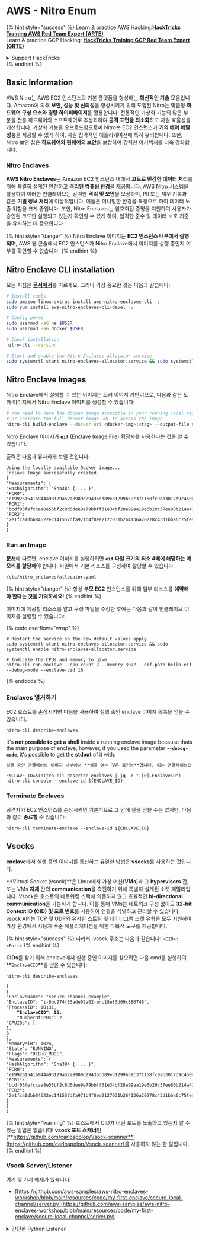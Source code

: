 # AWS - Nitro Enum

{% hint style="success" %}
Learn & practice AWS Hacking:<img src="../../../../.gitbook/assets/image (1) (1) (1).png" alt="" data-size="line">[**HackTricks Training AWS Red Team Expert (ARTE)**](https://training.hacktricks.xyz/courses/arte)<img src="../../../../.gitbook/assets/image (1) (1) (1).png" alt="" data-size="line">\
Learn & practice GCP Hacking: <img src="../../../../.gitbook/assets/image (2).png" alt="" data-size="line">[**HackTricks Training GCP Red Team Expert (GRTE)**<img src="../../../../.gitbook/assets/image (2).png" alt="" data-size="line">](https://training.hacktricks.xyz/courses/grte)

<details>

<summary>Support HackTricks</summary>

* Check the [**subscription plans**](https://github.com/sponsors/carlospolop)!
* **Join the** 💬 [**Discord group**](https://discord.gg/hRep4RUj7f) or the [**telegram group**](https://t.me/peass) or **follow** us on **Twitter** 🐦 [**@hacktricks\_live**](https://twitter.com/hacktricks_live)**.**
* **Share hacking tricks by submitting PRs to the** [**HackTricks**](https://github.com/carlospolop/hacktricks) and [**HackTricks Cloud**](https://github.com/carlospolop/hacktricks-cloud) github repos.

</details>
{% endhint %}

## Basic Information

AWS Nitro는 AWS EC2 인스턴스의 기본 플랫폼을 형성하는 **혁신적인 기술** 모음입니다. Amazon에 의해 **보안, 성능 및 신뢰성**을 향상시키기 위해 도입된 Nitro는 맞춤형 **하드웨어 구성 요소와 경량 하이퍼바이저**를 활용합니다. 전통적인 가상화 기능의 많은 부분을 전용 하드웨어와 소프트웨어로 추상화하여 **공격 표면을 최소화**하고 자원 효율성을 개선합니다. 가상화 기능을 오프로드함으로써 Nitro는 EC2 인스턴스가 **거의 베어 메탈 성능**을 제공할 수 있게 하여, 자원 집약적인 애플리케이션에 특히 유리합니다. 또한, Nitro 보안 칩은 **하드웨어와 펌웨어의 보안**을 보장하여 강력한 아키텍처를 더욱 강화합니다.

### Nitro Enclaves

**AWS Nitro Enclaves**는 Amazon EC2 인스턴스 내에서 **고도로 민감한 데이터 처리**를 위해 특별히 설계된 안전하고 **격리된 컴퓨팅 환경**을 제공합니다. AWS Nitro 시스템을 활용하여 이러한 인클레이브는 강력한 **격리 및 보안**을 보장하며, PII 또는 재무 기록과 같은 **기밀 정보 처리**에 이상적입니다. 이들은 미니멀한 환경을 특징으로 하여 데이터 노출 위험을 크게 줄입니다. 또한, Nitro Enclaves는 암호화된 증명을 지원하여 사용자가 승인된 코드만 실행되고 있는지 확인할 수 있게 하여, 엄격한 준수 및 데이터 보호 기준을 유지하는 데 중요합니다.

{% hint style="danger" %}
Nitro Enclave 이미지는 **EC2 인스턴스 내부에서 실행되며**, AWS 웹 콘솔에서 EC2 인스턴스가 Nitro Enclave에서 이미지를 실행 중인지 여부를 확인할 수 없습니다.
{% endhint %}

## Nitro Enclave CLI installation

모든 지침은 [**문서에서**](https://catalog.us-east-1.prod.workshops.aws/event/dashboard/en-US/workshop/1-my-first-enclave/1-1-nitro-enclaves-cli#run-connect-and-terminate-the-enclave)를 따르세요. 그러나 가장 중요한 것은 다음과 같습니다:
```bash
# Install tools
sudo amazon-linux-extras install aws-nitro-enclaves-cli -y
sudo yum install aws-nitro-enclaves-cli-devel -y

# Config perms
sudo usermod -aG ne $USER
sudo usermod -aG docker $USER

# Check installation
nitro-cli --version

# Start and enable the Nitro Enclaves allocator service.
sudo systemctl start nitro-enclaves-allocator.service && sudo systemctl enable nitro-enclaves-allocator.service
```
## Nitro Enclave Images

Nitro Enclave에서 실행할 수 있는 이미지는 도커 이미지 기반이므로, 다음과 같은 도커 이미지에서 Nitro Enclave 이미지를 생성할 수 있습니다:
```bash
# You need to have the docker image accesible in your running local registry
# Or indicate the full docker image URL to access the image
nitro-cli build-enclave --docker-uri <docker-img>:<tag> --output-file nitro-img.eif
```
Nitro Enclave 이미지가 **`eif`** (Enclave Image File) 확장자를 사용한다는 것을 알 수 있습니다.

출력은 다음과 유사하게 보일 것입니다:
```
Using the locally available Docker image...
Enclave Image successfully created.
{
"Measurements": {
"HashAlgorithm": "Sha384 { ... }",
"PCR0": "e199261541a944a93129a52a8909d29435dd89e31299b59c371158fc9ab3017d9c450b0a580a487e330b4ac691943284",
"PCR1": "bcdf05fefccaa8e55bf2c8d6dee9e79bbff31e34bf28a99aa19e6b29c37ee80b214a414b7607236edf26fcb78654e63f",
"PCR2": "2e1fca1dbb84622ec141557dfa971b4f8ea2127031b264136a20278c43d1bba6c75fea286cd4de9f00450b6a8db0e6d3"
}
}
```
### Run an Image

[**문서**](https://catalog.us-east-1.prod.workshops.aws/event/dashboard/en-US/workshop/1-my-first-enclave/1-1-nitro-enclaves-cli#run-connect-and-terminate-the-enclave)에 따르면, enclave 이미지를 실행하려면 **`eif` 파일 크기의 최소 4배에 해당하는 메모리를 할당해야** 합니다. 파일에서 기본 리소스를 구성하여 할당할 수 있습니다.
```shell
/etc/nitro_enclaves/allocator.yaml
```
{% hint style="danger" %}
항상 **부모 EC2** 인스턴스를 위해 일부 리소스를 **예약해야 한다는 것을 기억하세요!**
{% endhint %}

이미지에 제공할 리소스를 알고 구성 파일을 수정한 후에는 다음과 같이 인클레이브 이미지를 실행할 수 있습니다:

{% code overflow="wrap" %}
```shell
# Restart the service so the new default values apply
sudo systemctl start nitro-enclaves-allocator.service && sudo systemctl enable nitro-enclaves-allocator.service

# Indicate the CPUs and memory to give
nitro-cli run-enclave --cpu-count 2 --memory 3072 --eif-path hello.eif --debug-mode --enclave-cid 16
```
{% endcode %}

### Enclaves 열거하기

EC2 호스트를 손상시키면 다음을 사용하여 실행 중인 enclave 이미지 목록을 얻을 수 있습니다:
```bash
nitro-cli describe-enclaves
```
It's **not possible to get a shell** inside a running enclave image because thats the main purpose of enclave, however, if you used the parameter **`--debug-mode`**, it's possible to get the **stdout** of it with:

```markdown
실행 중인 엔클레이브 이미지 내부에서 **셸을 얻는 것은 불가능**합니다. 이는 엔클레이브의 주요 목적이기 때문입니다. 그러나 **`--debug-mode`** 매개변수를 사용하면 다음과 같이 **stdout**을 얻을 수 있습니다:
```
```shell
ENCLAVE_ID=$(nitro-cli describe-enclaves | jq -r ".[0].EnclaveID")
nitro-cli console --enclave-id ${ENCLAVE_ID}
```
### Terminate Enclaves

공격자가 EC2 인스턴스를 손상시키면 기본적으로 그 안에 셸을 얻을 수는 없지만, 다음과 같이 **종료할 수** 있습니다:
```shell
nitro-cli terminate-enclave --enclave-id ${ENCLAVE_ID}
```
## Vsocks

**enclave**에서 실행 중인 이미지를 통신하는 유일한 방법은 **vsocks**를 사용하는 것입니다.

**Virtual Socket (vsock)**은 Linux에서 가상 머신(**VMs**)과 그 **hypervisors** 간, 또는 VMs **자체** 간의 **communication**을 촉진하기 위해 특별히 설계된 소켓 패밀리입니다. Vsock은 호스트의 네트워킹 스택에 의존하지 않고 효율적인 **bi-directional communication**을 가능하게 합니다. 이를 통해 VMs는 네트워크 구성 없이도 **32-bit Context ID (CID) 및 포트 번호**를 사용하여 연결을 식별하고 관리할 수 있습니다. vsock API는 TCP 및 UDP와 유사한 스트림 및 데이터그램 소켓 유형을 모두 지원하여 가상 환경에서 사용자 수준 애플리케이션을 위한 다목적 도구를 제공합니다.

{% hint style="success" %}
따라서, vsock 주소는 다음과 같습니다: `<CID>:<Port>`
{% endhint %}

**CIDs**를 찾기 위해 enclave에서 실행 중인 이미지를 찾으려면 다음 cmd를 실행하여 **`EnclaveCID`**를 얻을 수 있습니다:

<pre class="language-bash"><code class="lang-bash">nitro-cli describe-enclaves

[
{
"EnclaveName": "secure-channel-example",
"EnclaveID": "i-0bc274f83ade02a62-enc18ef3d09c886748",
"ProcessID": 10131,
<strong>    "EnclaveCID": 16,
</strong>    "NumberOfCPUs": 2,
"CPUIDs": [
1,
3
],
"MemoryMiB": 1024,
"State": "RUNNING",
"Flags": "DEBUG_MODE",
"Measurements": {
"HashAlgorithm": "Sha384 { ... }",
"PCR0": "e199261541a944a93129a52a8909d29435dd89e31299b59c371158fc9ab3017d9c450b0a580a487e330b4ac691943284",
"PCR1": "bcdf05fefccaa8e55bf2c8d6dee9e79bbff31e34bf28a99aa19e6b29c37ee80b214a414b7607236edf26fcb78654e63f",
"PCR2": "2e1fca1dbb84622ec141557dfa971b4f8ea2127031b264136a20278c43d1bba6c75fea286cd4de9f00450b6a8db0e6d3"
}
}
]
</code></pre>

{% hint style="warning" %}
호스트에서 CID가 어떤 포트를 노출하고 있는지 알 수 있는 방법은 없습니다! **vsock 포트 스캐너**인 [**https://github.com/carlospolop/Vsock-scanner**](https://github.com/carlospolop/Vsock-scanner)를 사용하지 않는 한 말입니다.
{% endhint %}

### Vsock Server/Listener

여기 몇 가지 예제가 있습니다:

* [https://github.com/aws-samples/aws-nitro-enclaves-workshop/blob/main/resources/code/my-first-enclave/secure-local-channel/server.py](https://github.com/aws-samples/aws-nitro-enclaves-workshop/blob/main/resources/code/my-first-enclave/secure-local-channel/server.py)

<details>

<summary>간단한 Python Listener</summary>
```python
#!/usr/bin/env python3

# From
https://medium.com/@F.DL/understanding-vsock-684016cf0eb0

import socket

CID = socket.VMADDR_CID_HOST
PORT = 9999

s = socket.socket(socket.AF_VSOCK, socket.SOCK_STREAM)
s.bind((CID, PORT))
s.listen()
(conn, (remote_cid, remote_port)) = s.accept()

print(f"Connection opened by cid={remote_cid} port={remote_port}")

while True:
buf = conn.recv(64)
if not buf:
break

print(f"Received bytes: {buf}")
```
```markdown
</details>
```
```bash
# Using socat
socat VSOCK-LISTEN:<port>,fork EXEC:"echo Hello from server!"
```
### Vsock 클라이언트

예시:

* [https://github.com/aws-samples/aws-nitro-enclaves-workshop/blob/main/resources/code/my-first-enclave/secure-local-channel/client.py](https://github.com/aws-samples/aws-nitro-enclaves-workshop/blob/main/resources/code/my-first-enclave/secure-local-channel/client.py)

<details>

<summary>간단한 Python 클라이언트</summary>
```python
#!/usr/bin/env python3

#From https://medium.com/@F.DL/understanding-vsock-684016cf0eb0

import socket

CID = socket.VMADDR_CID_HOST
PORT = 9999

s = socket.socket(socket.AF_VSOCK, socket.SOCK_STREAM)
s.connect((CID, PORT))
s.sendall(b"Hello, world!")
s.close()
```
```markdown
</details>
```
```bash
# Using socat
echo "Hello, vsock!" | socat - VSOCK-CONNECT:3:5000
```
### Vsock Proxy

도구 vsock-proxy는 다른 주소로 vsock 프록시를 프록시할 수 있습니다. 예를 들어:
```bash
vsock-proxy 8001 ip-ranges.amazonaws.com 443 --config your-vsock-proxy.yaml
```
이것은 **vsock의 로컬 포트 8001**을 `ip-ranges.amazonaws.com:443`으로 포워딩하며, 파일 **`your-vsock-proxy.yaml`**은 `ip-ranges.amazonaws.com:443`에 접근할 수 있도록 다음과 같은 내용을 가질 수 있습니다:
```yaml
allowlist:
- {address: ip-ranges.amazonaws.com, port: 443}
```
EC2 호스트에서 사용되는 vsock 주소(**`<CID>:<Port>`**)를 볼 수 있습니다 (여기서 `3:8001`에서 3은 CID이고 8001은 포트입니다):

{% code overflow="wrap" %}
```bash
sudo ss -l -p -n | grep v_str
v_str LISTEN 0      0                                                                              3:8001                   *:*     users:(("vsock-proxy",pid=9458,fd=3))
```
{% endcode %}

## Nitro Enclave Atestation & KMS

Nitro Enclaves SDK는 enclave가 Nitro **Hypervisor**로부터 **암호학적으로 서명된 증명 문서**를 요청할 수 있게 해줍니다. 이 문서에는 해당 enclave에 특정한 **고유 측정값**이 포함됩니다. 이러한 측정값은 **해시 및 플랫폼 구성 레지스터(PCR)**를 포함하며, 증명 과정에서 **enclave의 신원을 증명하고** **외부 서비스와의 신뢰를 구축하는 데** 사용됩니다. 증명 문서에는 일반적으로 PCR0, PCR1, PCR2와 같은 값이 포함되어 있으며, 이는 enclave EIF를 구축하고 저장할 때 이전에 접한 적이 있습니다.

[**docs**](https://catalog.us-east-1.prod.workshops.aws/event/dashboard/en-US/workshop/1-my-first-enclave/1-3-cryptographic-attestation#a-unique-feature-on-nitro-enclaves)에서 PCR 값은 다음과 같습니다:

<table><thead><tr><th width="97">PCR</th><th width="221">해시 ...</th><th>설명</th></tr></thead><tbody><tr><td>PCR0</td><td>Enclave 이미지 파일</td><td>섹션 데이터 없이 이미지 파일의 내용에 대한 연속적인 측정값입니다.</td></tr><tr><td>PCR1</td><td>리눅스 커널 및 부트스트랩</td><td>커널 및 부트 ramfs 데이터에 대한 연속적인 측정값입니다.</td></tr><tr><td>PCR2</td><td>애플리케이션</td><td>부트 ramfs 없이 사용자 애플리케이션에 대한 연속적이고 순서가 있는 측정값입니다.</td></tr><tr><td>PCR3</td><td>부모 인스턴스에 할당된 IAM 역할</td><td>부모 인스턴스에 할당된 IAM 역할에 대한 연속적인 측정값입니다. 부모 인스턴스가 올바른 IAM 역할을 가질 때만 증명 과정이 성공하도록 보장합니다.</td></tr><tr><td>PCR4</td><td>부모 인스턴스의 인스턴스 ID</td><td>부모 인스턴스의 ID에 대한 연속적인 측정값입니다. 부모 인스턴스가 특정 인스턴스 ID를 가질 때만 증명 과정이 성공하도록 보장합니다.</td></tr><tr><td>PCR8</td><td>Enclave 이미지 파일 서명 인증서</td><td>enclave 이미지 파일에 대해 지정된 서명 인증서의 측정값입니다. 특정 인증서로 서명된 enclave 이미지 파일에서 부팅된 경우에만 증명 과정이 성공하도록 보장합니다.</td></tr></tbody></table>

**암호학적 증명**을 애플리케이션에 통합하고 **AWS KMS**와 같은 서비스와의 사전 구축된 통합을 활용할 수 있습니다. AWS KMS는 **enclave 증명**을 **검증**할 수 있으며, 키 정책에서 증명 기반 조건 키(`kms:RecipientAttestation:ImageSha384` 및 `kms:RecipientAttestation:PCR`)를 제공합니다. 이러한 정책은 AWS KMS가 KMS 키를 사용한 작업을 **enclave의 증명 문서가 유효하고** **지정된 조건을 충족할 때만 허용**하도록 보장합니다.

{% hint style="success" %}
디버그(--debug) 모드의 Enclaves는 제로로 구성된 PCR을 가진 증명 문서를 생성합니다(`000000000000000000000000000000000000000000000000`). 따라서 이러한 값을 확인하는 KMS 정책은 실패합니다.
{% endhint %}

### PCR 우회

공격자의 관점에서 보면, 일부 PCR은 enclave 이미지의 일부 또는 전체를 수정할 수 있게 해주며 여전히 유효할 수 있습니다(예: PCR4는 부모 인스턴스의 ID만 확인하므로 해당 EC2에서 어떤 enclave 이미지든 실행할 수 있습니다).

따라서 EC2 인스턴스를 손상시킨 공격자는 이러한 보호를 우회하기 위해 다른 enclave 이미지를 실행할 수 있습니다.

각 보호를 우회하기 위해 새로운 이미지를 수정/생성하는 방법에 대한 연구는 여전히 TODO입니다.

## References

* [https://medium.com/@F.DL/understanding-vsock-684016cf0eb0](https://medium.com/@F.DL/understanding-vsock-684016cf0eb0)
* AWS의 Nitro 튜토리얼 모든 부분: [https://catalog.us-east-1.prod.workshops.aws/event/dashboard/en-US/workshop/1-my-first-enclave/1-1-nitro-enclaves-cli](https://catalog.us-east-1.prod.workshops.aws/event/dashboard/en-US/workshop/1-my-first-enclave/1-1-nitro-enclaves-cli)

{% hint style="success" %}
Learn & practice AWS Hacking:<img src="../../../../.gitbook/assets/image (1) (1) (1).png" alt="" data-size="line">[**HackTricks Training AWS Red Team Expert (ARTE)**](https://training.hacktricks.xyz/courses/arte)<img src="../../../../.gitbook/assets/image (1) (1) (1).png" alt="" data-size="line">\
Learn & practice GCP Hacking: <img src="../../../../.gitbook/assets/image (2).png" alt="" data-size="line">[**HackTricks Training GCP Red Team Expert (GRTE)**<img src="../../../../.gitbook/assets/image (2).png" alt="" data-size="line">](https://training.hacktricks.xyz/courses/grte)

<details>

<summary>Support HackTricks</summary>

* Check the [**subscription plans**](https://github.com/sponsors/carlospolop)!
* **Join the** 💬 [**Discord group**](https://discord.gg/hRep4RUj7f) or the [**telegram group**](https://t.me/peass) or **follow** us on **Twitter** 🐦 [**@hacktricks\_live**](https://twitter.com/hacktricks_live)**.**
* **Share hacking tricks by submitting PRs to the** [**HackTricks**](https://github.com/carlospolop/hacktricks) and [**HackTricks Cloud**](https://github.com/carlospolop/hacktricks-cloud) github repos.

</details>
{% endhint %}
